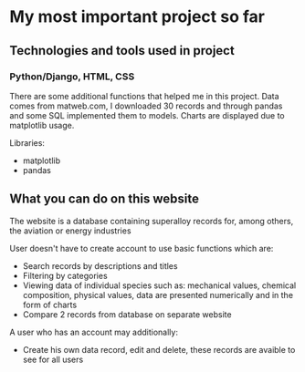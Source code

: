 # My most important project so far

## Technologies and tools used in project
### Python/Django, HTML, CSS
There are some additional functions that helped me in this project. Data comes from matweb.com, I downloaded 30 records and through pandas and some SQL implemented them to models. Charts are displayed due to matplotlib usage.

Libraries:
- matplotlib
- pandas

## What you can do on this website

The website is a database containing superalloy records for, among others, the aviation or energy industries

User doesn't have to create account to use basic functions which are:
- Search records by descriptions and titles
- Filtering by categories
- Viewing data of individual species such as: mechanical values, chemical composition, physical values, data are presented numerically and in the form of charts
- Compare 2 records from database on separate website

A user who has an account may additionally:
- Create his own data record, edit and delete, these records are avaible to see for all users

